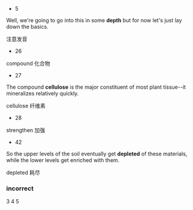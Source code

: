 * 5

Well, we're going to go into this in some **depth** but for now let's just lay down the basics.       

注意发音

* 26

compound                                  化合物

* 27

The compound **cellulose** is the major constituent of most plant tissue--it mineralizes relatively quickly.

cellulose                                      纤维素



* 28

strengthen                                    加强

* 42 

So the upper levels of the soil eventually get **depleted** of these materials, while the lower levels get enriched with them.

depleted                                       耗尽









### incorrect

3 4 5